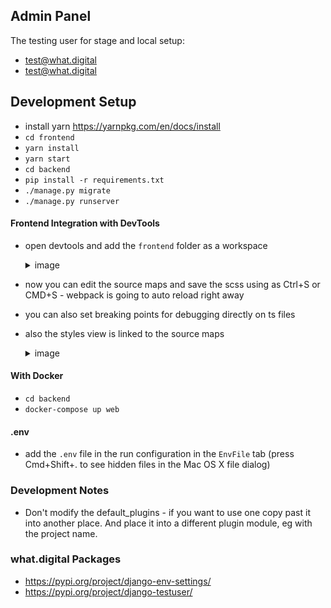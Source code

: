 Admin Panel
-------------------------------------------------------------------------------
The testing user for stage and local setup:
- test@what.digital
- test@what.digital

Development Setup
-------------------------------------------------------------------------------
- install yarn https://yarnpkg.com/en/docs/install
- `cd frontend`
- `yarn install`
- `yarn start`
- `cd backend`
- `pip install -r requirements.txt`
- `./manage.py migrate`
- `./manage.py runserver`

#### Frontend Integration with DevTools
- open devtools and add the `frontend` folder as a workspace
    <details>
    <summary>image</summary>
    
    ![](/docs/front-int-example.png)
    
    </details>
- now you can edit the source maps and save the scss using as Ctrl+S or CMD+S - webpack is going to auto reload right away
- you can also set breaking points for debugging directly on ts files
- also the styles view is linked to the source maps
    <details>
    <summary>image</summary>
    
    ![](/docs/front-linked-styles.png)
    
    </details>

#### With Docker
- `cd backend`
- `docker-compose up web`

#### .env
- add the `.env` file in the run configuration in the `EnvFile` tab (press Cmd+Shift+. to see hidden files in the Mac OS X file dialog)


### Development Notes
- Don't modify the default_plugins - if you want to use one copy past it into another place. And place it into a different plugin module, eg with the project name.


### what.digital Packages
- https://pypi.org/project/django-env-settings/
- https://pypi.org/project/django-testuser/
